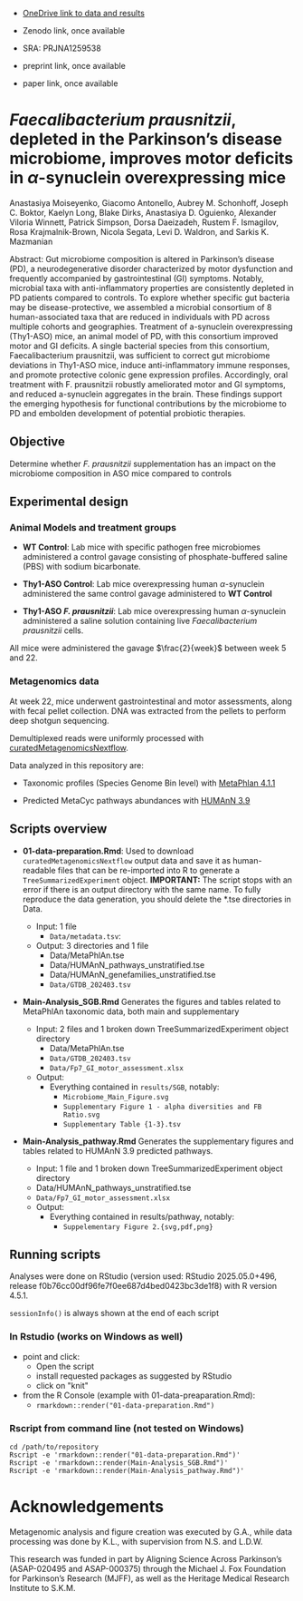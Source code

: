  - [OneDrive link to data and results](https://cuny907-my.sharepoint.com/:f:/g/personal/giacomo_antonello53_login_cuny_edu/EqYK-hqjR19Eg86ruPfCmDUBfJQDmHs1pOVXIozT3el-OA?e=l2DHdg)

 - Zenodo link, once available
 
 - SRA: PRJNA1259538
 
 - preprint link, once available
 
 - paper link, once available
 
# *Faecalibacterium prausnitzii*, depleted in the Parkinson’s disease microbiome, improves motor deficits in $\alpha$-synuclein overexpressing mice

Anastasiya Moiseyenko, Giacomo Antonello, Aubrey M. Schonhoff, Joseph C. Boktor, Kaelyn Long, Blake Dirks, Anastasiya D. Oguienko, Alexander Viloria Winnett, Patrick Simpson, Dorsa Daeizadeh, Rustem F. Ismagilov, Rosa Krajmalnik-Brown, Nicola Segata, Levi D. Waldron, and Sarkis K. Mazmanian

Abstract: Gut microbiome composition is altered in Parkinson’s disease (PD), a neurodegenerative disorder characterized by motor dysfunction and frequently accompanied by gastrointestinal (GI) symptoms. Notably, microbial taxa with anti-inflammatory properties are consistently depleted in PD patients compared to controls. To explore whether specific gut bacteria may be disease-protective, we assembled a microbial consortium of 8 human-associated taxa that are reduced in individuals with PD across multiple cohorts and geographies. Treatment of a-synuclein overexpressing (Thy1-ASO) mice, an animal model of PD, with this consortium improved motor and GI deficits. A single bacterial species from this consortium, Faecalibacterium prausnitzii, was sufficient to correct gut microbiome deviations in Thy1-ASO mice, induce anti-inflammatory immune responses, and promote protective colonic gene expression profiles. Accordingly, oral treatment with F. prausnitzii robustly ameliorated motor and GI symptoms, and reduced a-synuclein aggregates in the brain. These findings support the emerging hypothesis for functional contributions by the microbiome to PD and embolden development of potential probiotic therapies.

## Objective

Determine whether *F. prausnitzii* supplementation has an  impact on the 
microbiome composition in ASO mice compared to controls
  
## Experimental design

### Animal Models and treatment groups

- **WT Control**: Lab mice with specific pathogen free microbiomes administered
a control gavage consisting of phosphate-buffered saline (PBS) with sodium bicarbonate.

- **Thy1-ASO Control**: Lab mice overexpressing human $\alpha$-synuclein 
administered the same control gavage administered to **WT Control**

- **Thy1-ASO *F. prausnitzii***: Lab mice overexpressing human $\alpha$-synuclein 
administered a saline solution containing live *Faecalibacterium prausnitzii* 
cells.

All mice were administered the gavage $\frac{2}{week}$ between week 5 and 22.

### Metagenomics data

At week 22, mice underwent gastrointestinal and motor assessments, along with 
fecal pellet collection. DNA was extracted from the pellets to perform deep
shotgun sequencing.

Demultiplexed reads were uniformly processed with 
[curatedMetagenomicsNextflow](https://github.com/seandavi/curatedMetagenomicsNextflow).

Data analyzed in this repository are:
  
  - Taxonomic profiles (Species Genome Bin level) with [MetaPhlan 4.1.1](https://github.com/biobakery/MetaPhlAn/releases/tag/4.1.1)
  
  - Predicted MetaCyc pathways abundances with [HUMAnN 3.9](https://github.com/biobakery/humann/releases/tag/v3.9)

## Scripts overview
  
  - **01-data-preparation.Rmd**: Used to download `curatedMetagenomicsNextflow`
  output data and save it as human-readable files that can be re-imported into 
  R to generate a `TreeSummarizedExperiment` object. **IMPORTANT:** The script 
  stops with an error if there is an output directory with the same name. To 
  fully reproduce the data generation, you should delete the *.tse directories 
  in Data.
  
    - Input: 1 file
      - `Data/metadata.tsv`:
    - Output: 3 directories and 1 file
      - Data/MetaPhlAn.tse
      - Data/HUMAnN_pathways_unstratified.tse
      - Data/HUMAnN_genefamilies_unstratified.tse
      - `Data/GTDB_202403.tsv`
  
  - **Main-Analysis_SGB.Rmd** Generates the figures and tables related to 
  MetaPhlAn taxonomic data, both main and supplementary
    - Input: 2 files and 1 broken down TreeSummarizedExperiment object directory
      - Data/MetaPhlAn.tse
      - `Data/GTDB_202403.tsv`
      - `Data/Fp7_GI_motor_assessment.xlsx`
    - Output:
      - Everything contained in `results/SGB`, notably:
        - `Microbiome_Main_Figure.svg`
        - `Supplementary Figure 1 - alpha diversities and FB Ratio.svg`
        - `Supplementary Table {1-3}.tsv`

  - **Main-Analysis_pathway.Rmd** Generates the supplementary figures and tables
  related to HUMAnN 3.9 predicted pathways.
     - Input: 1 file and 1 broken down TreeSummarizedExperiment object directory
      - Data/HUMAnN_pathways_unstratified.tse
      - `Data/Fp7_GI_motor_assessment.xlsx`
    - Output:
      - Everything contained in results/pathway, notably:
        - `Suppelementary Figure 2.{svg,pdf,png}`
        
## Running scripts

Analyses were done on RStudio (version used: RStudio 2025.05.0+496, 
release f0b76cc00df96fe7f0ee687d4bed0423bc3de1f8) with R version 4.5.1. 

`sessionInfo()` is always shown at the end of each script

### In Rstudio (works on Windows as well)
  - point and click:
    - Open the script
    - install requested packages as suggested by RStudio
    - click on "knit"
  - from the R Console (example with 01-data-preaparation.Rmd):
    - `rmarkdown::render("01-data-preparation.Rmd")`
    
### Rscript from command line (not tested on Windows)

```
cd /path/to/repository
Rscript -e 'rmarkdown::render("01-data-preparation.Rmd")'
Rscript -e 'rmarkdown::render(Main-Analysis_SGB.Rmd")'
Rscript -e 'rmarkdown::render(Main-Analysis_pathway.Rmd")'
```

# Acknowledgements

Metagenomic analysis and figure creation was executed by G.A., while data processing was done by K.L., with supervision from N.S. and L.D.W.

This research was funded in part by Aligning Science Across Parkinson’s (ASAP-020495 and ASAP-000375) through the Michael J. Fox Foundation for Parkinson’s Research (MJFF), as well as the Heritage Medical Research Institute to S.K.M.
